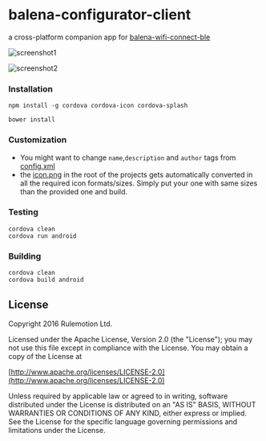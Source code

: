 # balena-configurator-client
a cross-platform companion app for [balena-wifi-connect-ble](https://github.com/balena-io-playground/wifi-connect-ble)

![screenshot1](https://raw.githubusercontent.com/balena-io-playground/balena-configurator-client/master/docs_assets/0.jpg)

![screenshot2](https://raw.githubusercontent.com/balena-io-playground/balena-configurator-client/master/docs_assets/1.jpg)

### Installation

```
npm install -g cordova cordova-icon cordova-splash

bower install
```

### Customization

* You might want to change `name`,`description` and `author` tags from [config.xml](https://github.com/balena-io-playground/balena-configurator-client/blob/master/config.xml)
* the [icon.png](https://github.com/balena-io-playground/balena-configurator-client/blob/master/icon.png) in the root of the projects gets automatically converted in all the required icon formats/sizes. Simply put your one with same sizes than the provided one and build.

### Testing

```
cordova clean
cordova run android
```

### Building

```
cordova clean
cordova build android
```


## License

Copyright 2016 Rulemotion Ltd.

Licensed under the Apache License, Version 2.0 (the "License");
you may not use this file except in compliance with the License.
You may obtain a copy of the License at

[http://www.apache.org/licenses/LICENSE-2.0](http://www.apache.org/licenses/LICENSE-2.0)

Unless required by applicable law or agreed to in writing, software
distributed under the License is distributed on an "AS IS" BASIS,
WITHOUT WARRANTIES OR CONDITIONS OF ANY KIND, either express or implied.
See the License for the specific language governing permissions and
limitations under the License.
